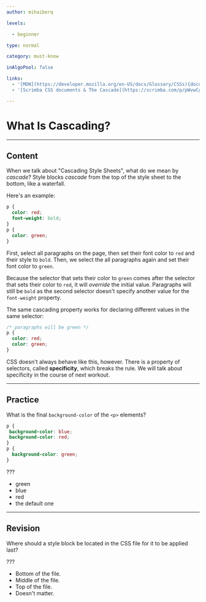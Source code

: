 ```yaml
---
author: mihaiberq

levels:

  - beginner

type: normal

category: must-know

inAlgoPool: false

links:
  - '[MDN](https://developer.mozilla.org/en-US/docs/Glossary/CSSs){documentation}'
  - '[Scrimba CSS documents & The Cascade](https://scrimba.com/p/pWvwCg/c3vE7cg){website}'

---
```


# What Is Cascading?

---
## Content

When we talk about "Cascading Style Sheets", what do we mean by *cascade*?
Style blocks *cascade* from the top of the style sheet to the bottom, like a waterfall.

Here's an example:
```css
p {
  color: red;
  font-weight: bold;
}
p {
  color: green;
}
```

First, select all paragraphs on the page, then set their font color to `red` and their style to `bold`. Then, we select the all paragraphs again and set their font color to `green`.

Because the selector that sets their color to `green` comes after the selector that sets their color to `red`, it will *override* the initial value. Paragraphs will still be `bold` as the second selector doesn't specify another value for the `font-weight` property.

The same cascading property works for declaring different values in the same selector:
```css
/* paragraphs will be green */
p {
  color: red;
  color: green;
}
```
CSS doesn't always behave like this, however. There is a property of selectors, called **specificity**, which breaks the rule. We will talk about specificity in the course of next workout.

---
## Practice

What is the final `background-color` of the `<p>` elements?
```css
p {
 background-color: blue;
 background-color: red;
}
p {
  background-color: green;
}
```
???


* green
* blue
* red
* the default one

---
## Revision

Where should a style block be located in the CSS file for it to be applied last?

???


* Bottom of the file.
* Middle of the file.
* Top of the file.
* Doesn't matter.
 
